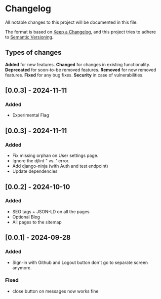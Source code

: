 # Changelog
All notable changes to this project will be documented in this file.

The format is based on [Keep a Changelog](https://keepachangelog.com/en/1.0.0/),
and this project tries to adhere to [Semantic Versioning](https://semver.org/spec/v2.0.0.html).

## Types of changes

**Added** for new features.
**Changed** for changes in existing functionality.
**Deprecated** for soon-to-be removed features.
**Removed** for now removed features.
**Fixed** for any bug fixes.
**Security** in case of vulnerabilities.

## [0.0.3] - 2024-11-11
### Added
- Experimental Flag

## [0.0.3] - 2024-11-11
### Added
- Fix missing orphan on User settings page.
- Ignore the djlint " vs. ' error.
- Add django-ninja (with Auth and test endpoint)
- Update dependencies


## [0.0.2] - 2024-10-10
### Added
- SEO tags + JSON-LD on all the pages
- Optional Blog
- All pages to the sitemap

## [0.0.1] - 2024-09-28
### Added
- Sign-in with Github and Logout button don't go to separate screen anymore.

### Fixed
- close button on messages now works fine
